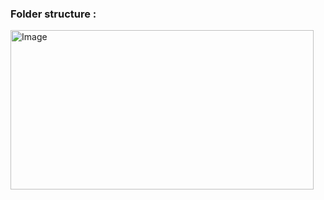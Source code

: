 ### Folder structure :

<img width="485" height="255" alt="Image" src="https://github.com/user-attachments/assets/68cd810a-f623-4345-b5a1-9edcebbce43c" />
